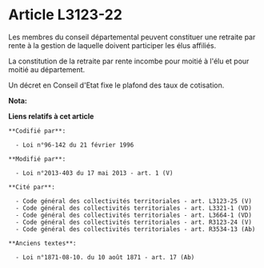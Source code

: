 # Article L3123-22

Les membres du conseil départemental  peuvent constituer une retraite par rente à la gestion de laquelle doivent participer
les élus affiliés. 

La constitution de la retraite par rente incombe pour moitié à l'élu et pour moitié au département. 

Un décret en Conseil d'Etat fixe le plafond des taux de cotisation.

**Nota:**



**Liens relatifs à cet article**

	**Codifié par**:

	  - Loi n°96-142 du 21 février 1996

	**Modifié par**:

	  - Loi n°2013-403 du 17 mai 2013 - art. 1 (V)

	**Cité par**:

	  - Code général des collectivités territoriales - art. L3123-25 (V)
	  - Code général des collectivités territoriales - art. L3321-1 (VD)
	  - Code général des collectivités territoriales - art. L3664-1 (VD)
	  - Code général des collectivités territoriales - art. R3123-24 (V)
	  - Code général des collectivités territoriales - art. R3534-13 (Ab)

	**Anciens textes**:

	  - Loi n°1871-08-10. du 10 août 1871 - art. 17 (Ab)

